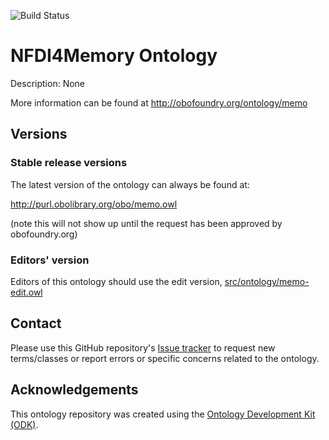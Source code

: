 
![Build Status](https://github.com/ISE-FIZKarlsruhe/memo/actions/workflows/qc.yml/badge.svg)
# NFDI4Memory Ontology

Description: None

More information can be found at http://obofoundry.org/ontology/memo

## Versions

### Stable release versions

The latest version of the ontology can always be found at:

http://purl.obolibrary.org/obo/memo.owl

(note this will not show up until the request has been approved by obofoundry.org)

### Editors' version

Editors of this ontology should use the edit version, [src/ontology/memo-edit.owl](src/ontology/memo-edit.owl)

## Contact

Please use this GitHub repository's [Issue tracker](https://github.com/ISE-FIZKarlsruhe/memo/issues) to request new terms/classes or report errors or specific concerns related to the ontology.

## Acknowledgements

This ontology repository was created using the [Ontology Development Kit (ODK)](https://github.com/INCATools/ontology-development-kit).